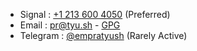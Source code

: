 - Signal : [+1 213 600 4050](https://signal.me/#p/+12136004050) (Preferred) <br/>
- Email : pr@tyu.sh - [GPG](empratyush.0.asc)
- Telegram : [@empratyush](https://t.me/empratyush) (Rarely Active)<br/>

